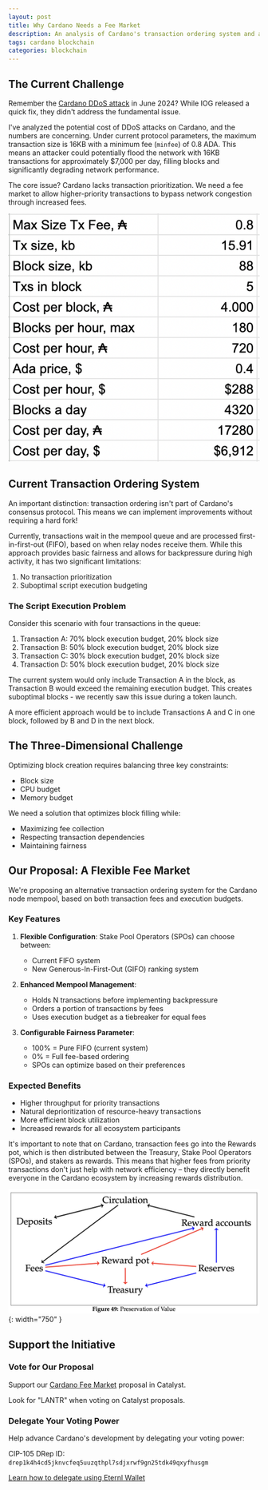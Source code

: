 ```yaml
---
layout: post
title: Why Cardano Needs a Fee Market
description: An analysis of Cardano's transaction ordering system and a proposal for improvement
tags: cardano blockchain
categories: blockchain
---
```


## The Current Challenge

Remember the [Cardano DDoS attack](https://forum.cardano.org/t/cardano-triumphs-against-ddos-attack/134768) in June 2024? While IOG released a quick fix, they didn't address the fundamental issue.

I've analyzed the potential cost of DDoS attacks on Cardano, and the numbers are concerning. Under current protocol parameters, the maximum transaction size is 16KB with a minimum fee (`minfee`) of 0.8 ADA. This means an attacker could potentially flood the network with 16KB transactions for approximately $7,000 per day, filling blocks and significantly degrading network performance.

The core issue? Cardano lacks transaction prioritization. We need a fee market to allow higher-priority transactions to bypass network congestion through increased fees.

![Cardano DDoS attack cost calculation](/assets/img/cardano-ddos-calculation.png)

## Current Transaction Ordering System

An important distinction: transaction ordering isn't part of Cardano's consensus protocol. This means we can implement improvements without requiring a hard fork!

Currently, transactions wait in the mempool queue and are processed first-in-first-out (FIFO), based on when relay nodes receive them. While this approach provides basic fairness and allows for backpressure during high activity, it has two significant limitations:

1. No transaction prioritization
2. Suboptimal script execution budgeting

### The Script Execution Problem

Consider this scenario with four transactions in the queue:

1. Transaction A: 70% block execution budget, 20% block size
2. Transaction B: 50% block execution budget, 20% block size
3. Transaction C: 30% block execution budget, 20% block size
4. Transaction D: 50% block execution budget, 20% block size

The current system would only include Transaction A in the block, as Transaction B would exceed the remaining execution budget. This creates suboptimal blocks - we recently saw this issue during a token launch.

A more efficient approach would be to include Transactions A and C in one block, followed by B and D in the next block.

## The Three-Dimensional Challenge

Optimizing block creation requires balancing three key constraints:

- Block size
- CPU budget
- Memory budget

We need a solution that optimizes block filling while:

- Maximizing fee collection
- Respecting transaction dependencies
- Maintaining fairness

## Our Proposal: A Flexible Fee Market

We're proposing an alternative transaction ordering system for the Cardano node mempool, based on both transaction fees and execution budgets.

### Key Features

1. **Flexible Configuration**: Stake Pool Operators (SPOs) can choose between:
   - Current FIFO system
   - New Generous-In-First-Out (GIFO) ranking system

2. **Enhanced Mempool Management**:
   - Holds N transactions before implementing backpressure
   - Orders a portion of transactions by fees
   - Uses execution budget as a tiebreaker for equal fees

3. **Configurable Fairness Parameter**:
   - 100% = Pure FIFO (current system)
   - 0% = Full fee-based ordering
   - SPOs can optimize based on their preferences

### Expected Benefits

- Higher throughput for priority transactions
- Natural deprioritization of resource-heavy transactions
- More efficient block utilization
- Increased rewards for all ecosystem participants

It's important to note that on Cardano, transaction fees go into the Rewards pot, which is then distributed between the Treasury, Stake Pool Operators (SPOs), and stakers as rewards. This means that higher fees from priority transactions don't just help with network efficiency – they directly benefit everyone in the Cardano ecosystem by increasing rewards distribution.

![Preservation of Value](/assets/img/value-preservation.png){: width="750" }

## Support the Initiative

### Vote for Our Proposal

Support our [Cardano Fee Market](https://cardano.ideascale.com/c/cardano/idea/131153) proposal in Catalyst.

Look for "LANTR" when voting on Catalyst proposals.

### Delegate Your Voting Power

Help advance Cardano's development by delegating your voting power:

CIP-105 DRep ID: `drep1k4h4cd5jknvcfeq5uuzqthpl7sdjxrwf9gn25tdk49qxyfhusgm`

[Learn how to delegate using Eternl Wallet](https://learncardano.io/how-to-delegate-drep-eternl-wallet-mobile/)
